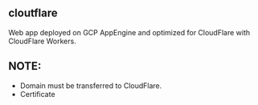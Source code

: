 cloutflare
------------
Web app deployed on GCP AppEngine and optimized for CloudFlare with CloudFlare Workers.

## NOTE:
- Domain must be transferred to CloudFlare.
- Certificate 
